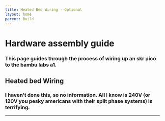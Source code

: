 ```yaml
---
title: Heated Bed Wiring - Optional
layout: home
parent: Build
---
```



<h1>Hardware assembly guide</h1>
<h3>This page guides through the process of wiring up an skr pico to the bambu labs a1.</h3>

<h2>Heated bed Wiring</h2>
<h3>I haven't done this, so no information. All I know is 240V (or 120V you pesky americans with their split phase systems) is terrifying.</h3>

----
